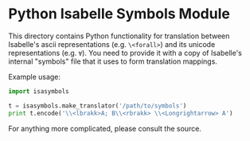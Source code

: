 <!--
 Copyright 2015, NICTA

 This software may be distributed and modified according to the terms of
 the BSD 2-Clause license. Note that NO WARRANTY is provided.
 See "LICENSE_BSD2.txt" for details.

 @TAG(NICTA_BSD)
-->

# Python Isabelle Symbols Module

This directory contains Python functionality for translation between Isabelle's
ascii representations (e.g. `\<forall>`) and its unicode representations (e.g.
`∀`). You need to provide it with a copy of Isabelle's internal "symbols" file
that it uses to form translation mappings.

Example usage:

```python
import isasymbols

t = isasymbols.make_translator('/path/to/symbols')
print t.encode('\\<lbrakk>A; B\\<rbrakk> \\<Longrightarrow> A')
```

For anything more complicated, please consult the source.

